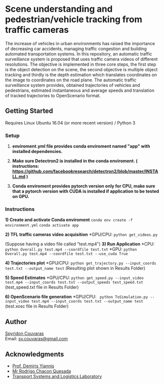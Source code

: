 # Scene understanding and pedestrian/vehicle tracking from traffic cameras

The increase of vehicles in urban environments has raised the importance of decreasing car accidents, managing traffic congestion and building automated transportation systems. In this repository, an automatic traffic surveillance system is proposed that uses traffic camera videos of different resolutions. The objective is implemented in three core steps, the first step is the object detection on the scene, the second objective is multiple object tracking and thirdly is the depth estimation which translates coordinates on the image to coordinates on the road plane. The automatic traffic surveillance system provides, obtained trajectories of vehicles and pedestrians, estimated instantaneous and average speeds and translation of tracked trajectories to OpenScenario format.

## Getting Started

Requires Linux Ubuntu 16.04 (or more recent version) / Python 3

### Setup


1) **enviroment.yml file provides conda enviroment named "app" with installed dependencies.**

2) **Make sure Detectron2 is installed in the conda enviroment. ( instructions: https://github.com/facebookresearch/detectron2/blob/master/INSTALL.md )**

3) **Conda enviroment provides pytorch version only for CPU, make sure that a pytorch version with CUDA is installed if application to be tested on GPU.**


### Instructions


**1) Create and activate Conda enviroment**
		```conda env create -f environment.yml```
		```conda activate app```

**2) TFL traffic cameras video acquisition**
		*GPU/CPU: ```python get_videos.py```

(Suppose having a video file called "test.mp4")
**3) Run Application**
		*CPU: ```python Overall.py test.mp4 --coordfile test.txt```
		*GPU: ```python Overall.py test.mp4 --coordfile test.txt --use_cuda True```

**4) Trajectories plot**
		*GPU/CPU: ```python get_trajectory.py --input_coords test.txt --output_name test```
		(Resulting plot shown in Results Folder)

**5) Speed Estimates**
		*GPU/CPU: ```python get_speed.py --input_video test.mp4 --input_coords test.txt --output_speeds test_speed.txt```
		(test_speed.txt file in Results Folder)

**6) OpenScenario file generation**
		*GPU/CPU: ``` python ToSimulation.py --input_video test.mp4 --input_coords test.txt --output_name test```
		(test.xosc file in Results Folder)


## Author

[Spyridon Couvaras](https://www.linkedin.com/in/spyridon-couvaras-8611a714a/)  <br/>
Email: sv.couvaras@gmail.com

## Acknowledgments

* [Prof. Demiris Yiannis](https://www.imperial.ac.uk/people/y.demiris)
* [Mr Rodrigo Chacon Quesada](https://www.imperial.ac.uk/personal-robotics/people/phd-students/rodrigo-chacon-quesada/)
* [Transport Systems and Logistics Laboratory](https://www.tslab.org/)
